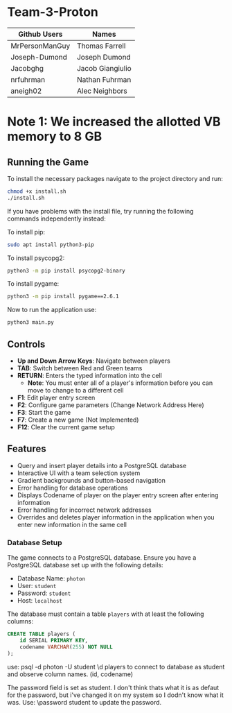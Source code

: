 # Team-3-Proton

| Github Users | Names |
| ------------- | ------------- |
| MrPersonManGuy  | Thomas Farrell  |
| Joseph-Dumond  | Joseph Dumond  |
| Jacobghg  | Jacob Giangiulio  |
| nrfuhrman  | Nathan Fuhrman |
| aneigh02  | Alec Neighbors |

# Note 1: We increased the allotted VB memory to 8 GB

## Running the Game
To install the necessary packages navigate to the project directory and run:

```bash
chmod +x install.sh
./install.sh
```

If you have problems with the install file, try running the following commands independently instead:

To install pip:
```bash
sudo apt install python3-pip
```

To install psycopg2:
```bash
python3 -m pip install psycopg2-binary
```

To install pygame:
```bash
python3 -m pip install pygame==2.6.1
```

Now to run the application use:

```bash
python3 main.py
```

## Controls
- **Up and Down Arrow Keys**: Navigate between players
- **TAB**: Switch between Red and Green teams
- **RETURN**: Enters the typed information into the cell
  - **Note**: You must enter all of a player's information before you can move to change to a different cell
- **F1**: Edit player entry screen
- **F2**: Configure game parameters (Change Network Address Here)
- **F3**: Start the game
- **F7**: Create a new game (Not Implemented)
- **F12**: Clear the current game setup

## Features
- Query and insert player details into a PostgreSQL database
- Interactive UI with a team selection system
- Gradient backgrounds and button-based navigation
- Error handling for database operations
- Displays Codename of player on the player entry screen after entering information
- Error handling for incorrect network addresses
- Overrides and deletes player information in the application when you enter new information in the same cell

### Database Setup
The game connects to a PostgreSQL database. Ensure you have a PostgreSQL database set up with the following details:

- Database Name: `photon`
- User: `student`
- Password: `student`
- Host: `localhost`

The database must contain a table `players` with at least the following columns:

```sql
CREATE TABLE players (
    id SERIAL PRIMARY KEY,
    codename VARCHAR(255) NOT NULL
);
```
 use:
 psql -d photon -U student
 \d players
 to connect to database as student and observe column names. (id, codename)

 The password field is set as student. I don't think thats what it is as defaut for the password, but i've changed it on my system so I dodn't know what it was.
 Use:
 \password student
 to update the password.

